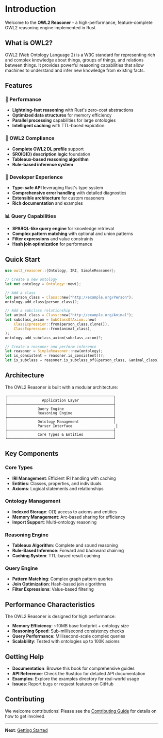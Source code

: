 # Introduction

Welcome to the **OWL2 Reasoner** - a high-performance, feature-complete OWL2 reasoning engine implemented in Rust.

## What is OWL2?

OWL2 (Web Ontology Language 2) is a W3C standard for representing rich and complex knowledge about things, groups of things, and relations between things. It provides powerful reasoning capabilities that allow machines to understand and infer new knowledge from existing facts.

## Features

### 🚀 Performance
- **Lightning-fast reasoning** with Rust's zero-cost abstractions
- **Optimized data structures** for memory efficiency
- **Parallel processing** capabilities for large ontologies
- **Intelligent caching** with TTL-based expiration

### 🎯 OWL2 Compliance
- **Complete OWL2 DL profile** support
- **SROIQ(D) description logic** foundation
- **Tableaux-based reasoning algorithm**
- **Rule-based inference system**

### 🔧 Developer Experience
- **Type-safe API** leveraging Rust's type system
- **Comprehensive error handling** with detailed diagnostics
- **Extensible architecture** for custom reasoners
- **Rich documentation** and examples

### 📊 Query Capabilities
- **SPARQL-like query engine** for knowledge retrieval
- **Complex pattern matching** with optional and union patterns
- **Filter expressions** and value constraints
- **Hash join optimization** for performance

## Quick Start

```rust
use owl2_reasoner::{Ontology, IRI, SimpleReasoner};

// Create a new ontology
let mut ontology = Ontology::new();

// Add a class
let person_class = Class::new("http://example.org/Person");
ontology.add_class(person_class)?;

// Add a subclass relationship
let animal_class = Class::new("http://example.org/Animal");
let subclass_axiom = SubClassOfAxiom::new(
    ClassExpression::from(person_class.clone()),
    ClassExpression::from(animal_class),
);
ontology.add_subclass_axiom(subclass_axiom)?;

// Create a reasoner and perform inference
let reasoner = SimpleReasoner::new(ontology);
let is_consistent = reasoner.is_consistent()?;
let is_subclass = reasoner.is_subclass_of(&person_class, &animal_class)?;
```

## Architecture

The OWL2 Reasoner is built with a modular architecture:

```
┌─────────────────────────────────────────────────┐
│                Application Layer                │
├─────────────────────────────────────────────────┤
│              Query Engine                       │
│              Reasoning Engine                   │
├─────────────────────────────────────────────────┤
│              Ontology Management                │
│              Parser Interface                    │
├─────────────────────────────────────────────────┤
│              Core Types & Entities              │
└─────────────────────────────────────────────────┘
```

## Key Components

### Core Types
- **IRI Management**: Efficient IRI handling with caching
- **Entities**: Classes, properties, and individuals
- **Axioms**: Logical statements and relationships

### Ontology Management
- **Indexed Storage**: O(1) access to axioms and entities
- **Memory Management**: Arc-based sharing for efficiency
- **Import Support**: Multi-ontology reasoning

### Reasoning Engine
- **Tableaux Algorithm**: Complete and sound reasoning
- **Rule-Based Inference**: Forward and backward chaining
- **Caching System**: TTL-based result caching

### Query Engine
- **Pattern Matching**: Complex graph pattern queries
- **Join Optimization**: Hash-based join algorithms
- **Filter Expressions**: Value-based filtering

## Performance Characteristics

The OWL2 Reasoner is designed for high performance:

- **Memory Efficiency**: ~10MB base footprint + ontology size
- **Reasoning Speed**: Sub-millisecond consistency checks
- **Query Performance**: Millisecond-scale complex queries
- **Scalability**: Tested with ontologies up to 100K axioms

## Getting Help

- **Documentation**: Browse this book for comprehensive guides
- **API Reference**: Check the Rustdoc for detailed API documentation
- **Examples**: Explore the examples directory for real-world usage
- **Issues**: Report bugs or request features on GitHub

## Contributing

We welcome contributions! Please see the [Contributing Guide](developer/contributing.md) for details on how to get involved.

---

**Next**: [Getting Started](getting-started.md)